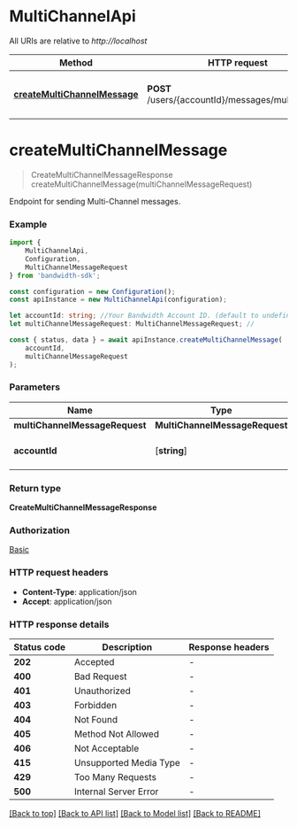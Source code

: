# MultiChannelApi

All URIs are relative to *http://localhost*

|Method | HTTP request | Description|
|------------- | ------------- | -------------|
|[**createMultiChannelMessage**](#createmultichannelmessage) | **POST** /users/{accountId}/messages/multiChannel | Create Multi-Channel Message|

# **createMultiChannelMessage**
> CreateMultiChannelMessageResponse createMultiChannelMessage(multiChannelMessageRequest)

Endpoint for sending Multi-Channel messages.

### Example

```typescript
import {
    MultiChannelApi,
    Configuration,
    MultiChannelMessageRequest
} from 'bandwidth-sdk';

const configuration = new Configuration();
const apiInstance = new MultiChannelApi(configuration);

let accountId: string; //Your Bandwidth Account ID. (default to undefined)
let multiChannelMessageRequest: MultiChannelMessageRequest; //

const { status, data } = await apiInstance.createMultiChannelMessage(
    accountId,
    multiChannelMessageRequest
);
```

### Parameters

|Name | Type | Description  | Notes|
|------------- | ------------- | ------------- | -------------|
| **multiChannelMessageRequest** | **MultiChannelMessageRequest**|  | |
| **accountId** | [**string**] | Your Bandwidth Account ID. | defaults to undefined|


### Return type

**CreateMultiChannelMessageResponse**

### Authorization

[Basic](../README.md#Basic)

### HTTP request headers

 - **Content-Type**: application/json
 - **Accept**: application/json


### HTTP response details
| Status code | Description | Response headers |
|-------------|-------------|------------------|
|**202** | Accepted |  -  |
|**400** | Bad Request |  -  |
|**401** | Unauthorized |  -  |
|**403** | Forbidden |  -  |
|**404** | Not Found |  -  |
|**405** | Method Not Allowed |  -  |
|**406** | Not Acceptable |  -  |
|**415** | Unsupported Media Type |  -  |
|**429** | Too Many Requests |  -  |
|**500** | Internal Server Error |  -  |

[[Back to top]](#) [[Back to API list]](../README.md#documentation-for-api-endpoints) [[Back to Model list]](../README.md#documentation-for-models) [[Back to README]](../README.md)

